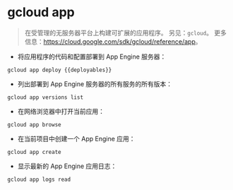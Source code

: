 # gcloud app

> 在受管理的无服务器平台上构建可扩展的应用程序。
> 另见：`gcloud`。
> 更多信息：<https://cloud.google.com/sdk/gcloud/reference/app>。

- 将应用程序的代码和配置部署到 App Engine 服务器：

`gcloud app deploy {{deployables}}`

- 列出部署到 App Engine 服务器的所有服务的所有版本：

`gcloud app versions list`

- 在网络浏览器中打开当前应用：

`gcloud app browse`

- 在当前项目中创建一个 App Engine 应用：

`gcloud app create`

- 显示最新的 App Engine 应用日志：

`gcloud app logs read`